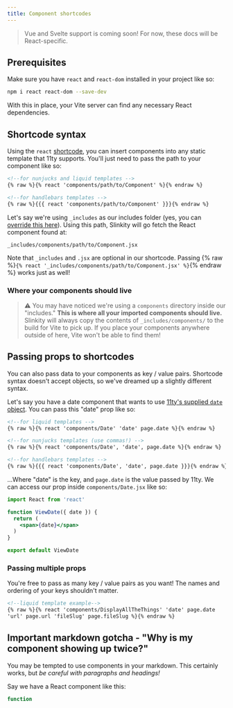 ```yaml
---
title: Component shortcodes
---
```


> Vue and Svelte support is coming soon! For now, these docs will be React-specific.

## Prerequisites

Make sure you have `react` and `react-dom` installed in your project like so:

```bash
npm i react react-dom --save-dev
```

With this in place, your Vite server can find any necessary React dependencies.

## Shortcode syntax

Using the `react` [shortcode](https://www.11ty.dev/docs/shortcodes/), you can insert components into any static template that 11ty supports. You'll just need to pass the path to your component like so:

```html
<!--for nunjucks and liquid templates -->
{% raw %}{% react 'components/path/to/Component' %}{% endraw %}

<!--for handlebars templates --> 
{% raw %}{{{ react 'components/path/to/Component' }}}{% endraw %}
```

Let's say we're using `_includes` as our includes folder (yes, you can [override this here](https://www.11ty.dev/docs/config/#directory-for-includes)). Using this path, Slinkity will go fetch the React component found at:

```
_includes/components/path/to/Component.jsx
```

Note that `_includes` and `.jsx` are optional in our shortcode. Passing {% raw %}`{% react '_includes/components/path/to/Component.jsx' %}`{% endraw %} works just as well!

### Where your components should live

> ⚠️ You may have noticed we're using a `components` directory inside our "includes." **This is where all your imported components should live.** Slinkity will always copy the contents of `_includes/components/` to the build for Vite to pick up. If you place your components anywhere outside of here, Vite won't be able to find them!

## Passing props to shortcodes

You can also pass data to your components as key / value pairs. Shortcode syntax doesn't accept objects, so we've dreamed up a slightly different syntax.

Let's say you have a date component that wants to use [11ty's supplied `date` object](https://www.11ty.dev/docs/data-eleventy-supplied/). You can pass this "date" prop like so:

```html
<!--for liquid templates -->
{% raw %}{% react 'components/Date' 'date' page.date %}{% endraw %}

<!--for nunjucks templates (use commas!) -->
{% raw %}{% react 'components/Date', 'date', page.date %}{% endraw %}

<!--for handlebars templates --> 
{% raw %}{{{ react 'components/Date', 'date', page.date }}}{% endraw %}
```

...Where "date" is the key, and `page.date` is the value passed by 11ty. We can access our prop inside `components/Date.jsx` like so:

```jsx
import React from 'react'

function ViewDate({ date }) {
  return (
    <span>{date}</span>
  )
}

export default ViewDate
```

### Passing multiple props

You're free to pass as many key / value pairs as you want! The names and ordering of your keys shouldn't matter.

```html
<!--liquid template example-->
{% raw %}{% react 'components/DisplayAllTheThings' 'date' page.date
'url' page.url 'fileSlug' page.fileSlug %}{% endraw %}
```

## Important markdown gotcha - "Why is my component showing up twice?"

You may be tempted to use components in your markdown. This certainly works, but _be careful with paragraphs and headings!_

Say we have a React component like this:

```jsx
function 
```